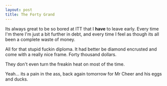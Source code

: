 ```yaml
---
layout: post
title: The Forty Grand
---
```


Its always great to be so bored at ITT that I **have** to leave early. Every
time I'm there I'm just a bit further in debt, and every time I feel as though
its all been a complete waste of money.

All for that stupid fuckin diploma. It had better be diamond encrusted and
come with a really nice frame. Forty thousand dollars.

They don't even turn the freakin heat on most of the time.

Yeah... its a pain in the ass, back again tomorrow for Mr Cheer and his eggs
and ducks.
